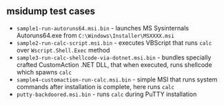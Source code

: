 ## msidump test cases

- `sample1-run-autoruns64.msi.bin` - launches MS Sysinternals Autoruns64.exe from `C:\Windows\Installer\MSXXXX.msi`
- `sample2-run-calc-script.msi.bin` - executes VBScript that runs `calc` over `Wscript.Shell.Exec` method
- `sample3-run-calc-shellcode-via-dotnet.msi.bin` - bundles specially crafted CustomAction .NET DLL, that when executed, runs shellcode which spawns `calc`
- `sample4-customaction-run-calc.msi.bin` - simple MSI that runs system commands after installation is complete, here runs `calc`
- `putty-backdoored.msi.bin` - runs `calc` during PuTTY installation
